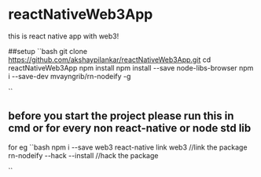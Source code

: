 # reactNativeWeb3App
this is react native app with web3!
 
##setup
``bash
git clone https://github.com/akshaypilankar/reactNativeWeb3App.git
cd reactNativeWeb3App
npm install 
npm install --save node-libs-browser
npm i --save-dev mvayngrib/rn-nodeify -g

``
## before you start the project please run this in cmd or for every non react-native or node std lib
for eg
``bash
npm i --save web3 
react-native link web3    //link the package
rn-nodeify --hack --install     //hack the package

``
